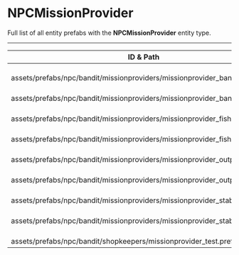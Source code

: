 # NPCMissionProvider
Full list of all <Badge type="warning" text="9"/> entity prefabs with the **NPCMissionProvider** entity type.

---
| ID & Path |
| --- |
| <Badge type="tip" text="372889267"/> <br> assets/prefabs/npc/bandit/missionproviders/missionprovider_bandit_a.prefab |
| <Badge type="tip" text="322083179"/> <br> assets/prefabs/npc/bandit/missionproviders/missionprovider_bandit_b.prefab |
| <Badge type="tip" text="350957926"/> <br> assets/prefabs/npc/bandit/missionproviders/missionprovider_fishing_a.prefab |
| <Badge type="tip" text="3694999410"/> <br> assets/prefabs/npc/bandit/missionproviders/missionprovider_fishing_b.prefab |
| <Badge type="tip" text="3928572443"/> <br> assets/prefabs/npc/bandit/missionproviders/missionprovider_outpost_a.prefab |
| <Badge type="tip" text="1091655158"/> <br> assets/prefabs/npc/bandit/missionproviders/missionprovider_outpost_b.prefab |
| <Badge type="tip" text="930153435"/> <br> assets/prefabs/npc/bandit/missionproviders/missionprovider_stables_a.prefab |
| <Badge type="tip" text="3892089538"/> <br> assets/prefabs/npc/bandit/missionproviders/missionprovider_stables_b.prefab |
| <Badge type="tip" text="4115840942"/> <br> assets/prefabs/npc/bandit/shopkeepers/missionprovider_test.prefab |
